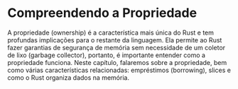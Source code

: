 # Compreendendo a Propriedade

A propriedade (ownership) é a característica mais única do Rust e tem profundas implicações para o restante da linguagem. Ela permite ao Rust fazer garantias de segurança de memória sem necessidade de um coletor de lixo (garbage collector), portanto, é importante entender como a propriedade funciona. Neste capítulo, falaremos sobre a propriedade, bem como várias características relacionadas: empréstimos (borrowing), slices e como o Rust organiza dados na memória.
